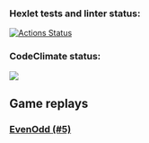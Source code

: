 ### Hexlet tests and linter status:
[![Actions Status](https://github.com/AnrDaemon/java-project-61/actions/workflows/hexlet-check.yml/badge.svg)](https://github.com/AnrDaemon/java-project-61/actions)

### CodeClimate status:

<a href="https://codeclimate.com/github/AnrDaemon/java-project-61/maintainability"><img src="https://api.codeclimate.com/v1/badges/b729cd22c95afd75ed94/maintainability" /></a>

## Game replays

### [EvenOdd (#5)](https://asciinema.org/a/R02RLsxcJ6WdlEaK7oPwltQFQ)
